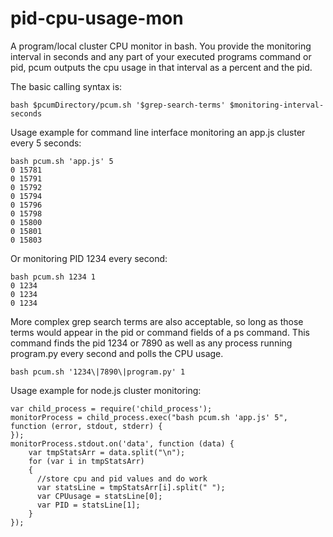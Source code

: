 # pid-cpu-usage-mon
A program/local cluster CPU monitor in bash. You provide the monitoring interval in seconds and any part of your executed programs command or pid, pcum outputs the cpu usage in that interval as a percent and the pid.

The basic calling syntax is:

    bash $pcumDirectory/pcum.sh '$grep-search-terms' $monitoring-interval-seconds

Usage example for command line interface monitoring an app.js cluster every 5 seconds:

    bash pcum.sh 'app.js' 5
    0 15781
    0 15791
    0 15792
    0 15794
    0 15796
    0 15798
    0 15800
    0 15801
    0 15803

Or monitoring PID 1234 every second:

    bash pcum.sh 1234 1
    0 1234
    0 1234
    0 1234

More complex grep search terms are also acceptable, so long as those terms would appear in the pid or command fields of a ps command. This command finds the pid 1234 or 7890 as well as any process running program.py every second and polls the CPU usage.

    bash pcum.sh '1234\|7890\|program.py' 1

Usage example for node.js cluster monitoring:

    var child_process = require('child_process');
    monitorProcess = child_process.exec("bash pcum.sh 'app.js' 5", function (error, stdout, stderr) {
    });
    monitorProcess.stdout.on('data', function (data) {
        var tmpStatsArr = data.split("\n");
        for (var i in tmpStatsArr)
        {
          //store cpu and pid values and do work
          var statsLine = tmpStatsArr[i].split(" ");
          var CPUusage = statsLine[0];
          var PID = statsLine[1];
        }
    });

